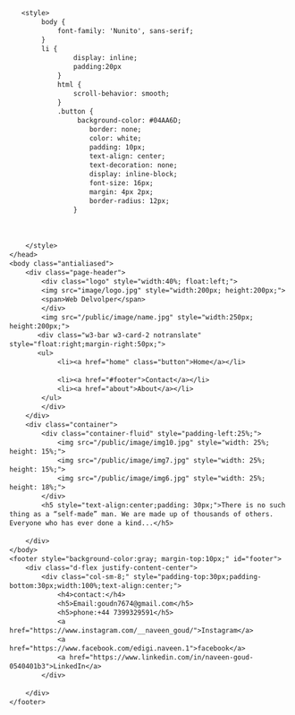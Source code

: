 
<html lang="{{ str_replace('_', '-', app()->getLocale()) }}">
    <head>
        <title>Naveen goud,Edgi</title>
        <meta charset="utf-8">
         <meta name="viewport" content="width=device-width, initial-scale=1">
        <link rel="stylesheet" href="https://maxcdn.bootstrapcdn.com/bootstrap/3.4.1/css/bootstrap.min.css">
        <script src="https://ajax.googleapis.com/ajax/libs/jquery/3.6.0/jquery.min.js"></script>
        <script src="https://maxcdn.bootstrapcdn.com/bootstrap/3.4.1/js/bootstrap.min.js"></script>
        <!-- Fonts -->
        <link href="https://fonts.googleapis.com/css2?family=Nunito:wght@400;600;700&display=swap" rel="stylesheet">

       
       <style>
            body {
                font-family: 'Nunito', sans-serif;
            }
            li {
                    display: inline;
                    padding:20px
                }
                html {
                    scroll-behavior: smooth;
                }
                .button {
                     background-color: #04AA6D;
                        border: none;
                        color: white;
                        padding: 10px;
                        text-align: center;
                        text-decoration: none;
                        display: inline-block;
                        font-size: 16px;
                        margin: 4px 2px;
                        border-radius: 12px;
                    }
            
            
            
        </style>
    </head>
    <body class="antialiased">
        <div class="page-header">
            <div class="logo" style="width:40%; float:left;">
            <img src="image/logo.jpg" style="width:200px; height:200px;">
            <span>Web Delvolper</span>
            </div>
            <img src="/public/image/name.jpg" style="width:250px; height:200px;">
           <div class="w3-bar w3-card-2 notranslate" style="float:right;margin-right:50px;">     
           <ul>
                <li><a href="home" class="button">Home</a></li>
                
                <li><a href="#footer">Contact</a></li>
                <li><a href="about">About</a></li>
            </ul>
            </div>
        </div>
        <div class="container">
            <div class="container-fluid" style="padding-left:25%;">
                <img src="/public/image/img10.jpg" style="width: 25%; height: 15%;">
                <img src="/public/image/img7.jpg" style="width: 25%; height: 15%;">
                <img src="/public/image/img6.jpg" style="width: 25%; height: 18%;">    
            </div>
            <h5 style="text-align:center;padding: 30px;">There is no such thing as a “self-made” man. We are made up of thousands of others. Everyone who has ever done a kind...</h5>

        </div>
    </body>
    <footer style="background-color:gray; margin-top:10px;" id="footer">
        <div class="d-flex justify-content-center">
            <div class="col-sm-8;" style="padding-top:30px;padding-bottom:30px;width:100%;text-align:center;">
                <h4>contact:</h4>
                <h5>Email:goudn7674@gmail.com</h5>
                <h5>phone:+44 7399329591</h5>
                <a href="https://www.instagram.com/__naveen_goud/">Instagram</a>
                <a href="https://www.facebook.com/edigi.naveen.1">facebook</a>
                <a href="https://www.linkedin.com/in/naveen-goud-0540401b3">LinkedIn</a>
            </div>
            
        </div>
    </footer>
</html>
